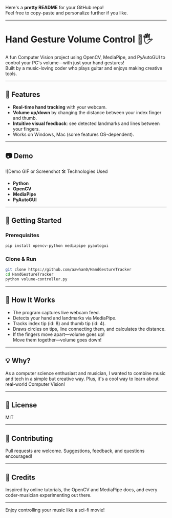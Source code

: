 Here's a **pretty README** for your GitHub repo!  
Feel free to copy-paste and personalize further if you like.

***

# Hand Gesture Volume Control 🎸🖐️

A fun Computer Vision project using OpenCV, MediaPipe, and PyAutoGUI to control your PC's volume—with just your hand gestures!  
Built by a music-loving coder who plays guitar and enjoys making creative tools.

***

## 🚀 Features

- **Real-time hand tracking** with your webcam.
- **Volume up/down** by changing the distance between your index finger and thumb.
- **Intuitive visual feedback**: see detected landmarks and lines between your fingers.
- Works on Windows, Mac (some features OS-dependent).

***

## 📷 Demo

![Demo GIF or Screenshot 🛠️ Technologies Used

- **Python**
- **OpenCV**
- **MediaPipe**
- **PyAutoGUI**

***

## 🏁 Getting Started

### Prerequisites

```bash
pip install opencv-python mediapipe pyautogui
```

### Clone & Run

```bash
git clone https://github.com/aawhan0/HandGestureTracker
cd HandGestureTracker
python volume-controller.py
```

***

## 🤖 How It Works

- The program captures live webcam feed.
- Detects your hand and landmarks via MediaPipe.
- Tracks index tip (id: 8) and thumb tip (id: 4).
- Draws circles on tips, line connecting them, and calculates the distance.
- If the fingers move apart—volume goes up!  
  Move them together—volume goes down!

***

## 💡 Why?

As a computer science enthusiast and musician, I wanted to combine music and tech in a simple but creative way. Plus, it's a cool way to learn about real-world Computer Vision!

***

## 📄 License

MIT

***

## 👋 Contributing

Pull requests are welcome. Suggestions, feedback, and questions encouraged!

***

## 🙏 Credits

Inspired by online tutorials, the OpenCV and MediaPipe docs, and every coder-musician experimenting out there.

***

Enjoy controlling your music like a sci-fi movie!
